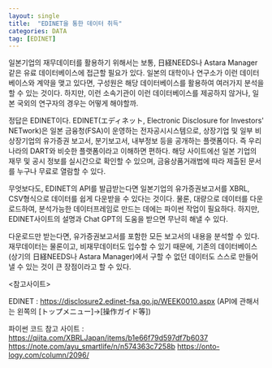 ```yaml
---
layout: single
title:  "EDINET을 통한 데이터 취득"
categories: DATA
tag: [EDINET] 
---
```


일본기업의 재무데이터를 활용하기 위해서는 보통, 日経NEEDS나 Astara Manager 같은 유료 데이터베이스에 접근할 필요가 있다. 일본의 대학이나 연구소가 이런 데이터베이스와 계약을 맺고 있다면, 구성원은 해당 데이터베이스를 활용하여 여러가지 분석을 할 수 있는 것이다. 하지만, 이런 소속기관이 이런 데이터베이스를 제공하지 않거나, 일본 국외의 연구자의 경우는 어떻게 해야할까.

정답은 EDINET이다. EDINET(エディネット, Electronic Disclosure for Investors' NETwork)은 일본 금융청(FSA)이 운영하는 전자공시시스템으로, 상장기업 및 일부 비상장기업의 유가증권 보고서, 분기보고서, 내부정보 등을 공개하는 플랫폼이다. 즉 우리나라의 DART와 비슷한 플랫폼이라고 이해하면 편하다. 해당 사이트에선 일본 기업의 재무 및 공시 정보를 실시간으로 확인할 수 있으며, 금융상품거래법에 따라 제출된 문서를 누구나 무료로 열람할 수 있다.

무엇보다도, EDINET의 API를 발급받는다면 일본기업의 유가증권보고서를 XBRL, CSV형식으로 데이터를 쉽게 다운받을 수 있다는 것이다. 물론, 대량으로 데이터를 다운로드하여, 분석가능한 데이터프레임로 만드는 데에는 파이썬 작업이 필요하다. 하지만, EDINET사이트의 설명과 Chat GPT의 도움을 받으면 무난히 해낼 수 있다. 

다운로드만 받는다면, 유가증권보고서를 포함한 모든 보고서의 내용을 분석할 수 있다. 재무데이터는 물론이고, 비재무데이터도 입수할 수 있기 때문에, 기존의 데이터베이스(상기의 日経NEEDS나 Astara Manager)에서 구할 수 없던 데이터도 스스로 만들어 낼 수 있는 것이 큰 장점이라고 할 수 있다. 



<참고사이트>

EDINET : https://disclosure2.edinet-fsa.go.jp/WEEK0010.aspx
(API에 관해서는 왼쪽의 [トップメニュー]→[操作ガイド等])

파이썬 코드 참고 사이트 : 
https://qiita.com/XBRLJapan/items/b1e66f79d597df7b6037
https://note.com/ayu_smartlife/n/n574363c7258b
https://onto-logy.com/column/2096/